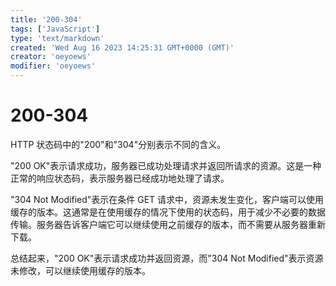 ```yaml
---
title: '200-304'
tags: ['JavaScript']
type: 'text/markdown'
created: 'Wed Aug 16 2023 14:25:31 GMT+0000 (GMT)'
creator: 'oeyoews'
modifier: 'oeyoews'
---
```


# 200-304

HTTP 状态码中的"200"和"304"分别表示不同的含义。

"200 OK"表示请求成功，服务器已成功处理请求并返回所请求的资源。这是一种正常的响应状态码，表示服务器已经成功地处理了请求。

"304 Not Modified"表示在条件 GET 请求中，资源未发生变化，客户端可以使用缓存的版本。这通常是在使用缓存的情况下使用的状态码，用于减少不必要的数据传输。服务器告诉客户端它可以继续使用之前缓存的版本，而不需要从服务器重新下载。

总结起来，"200 OK"表示请求成功并返回资源，而"304 Not Modified"表示资源未修改，可以继续使用缓存的版本。
